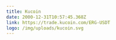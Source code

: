 ```yaml
---
title: Kucoin
date: 2000-12-31T10:57:45.368Z
link: https://trade.kucoin.com/ERG-USDT
logo: /img/uploads/kucoin.svg
---
```

